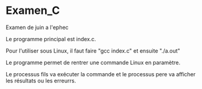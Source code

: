 # Examen_C

Examen de juin a l'ephec

Le programme principal est index.c.

Pour l'utiliser sous Linux, il faut faire "gcc index.c" et ensuite "./a.out"

Le programme permet de rentrer une commande Linux en paramètre.

Le processus fils va exécuter la commande et le processus pere va afficher les résultats ou les erreurrs.
